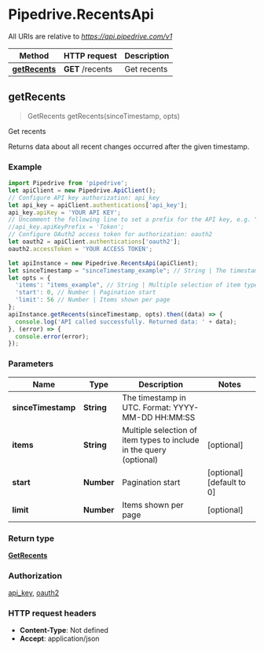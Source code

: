 # Pipedrive.RecentsApi

All URIs are relative to *https://api.pipedrive.com/v1*

Method | HTTP request | Description
------------- | ------------- | -------------
[**getRecents**](RecentsApi.md#getRecents) | **GET** /recents | Get recents



## getRecents

> GetRecents getRecents(sinceTimestamp, opts)

Get recents

Returns data about all recent changes occurred after the given timestamp.

### Example

```javascript
import Pipedrive from 'pipedrive';
let apiClient = new Pipedrive.ApiClient();
// Configure API key authorization: api_key
let api_key = apiClient.authentications['api_key'];
api_key.apiKey = 'YOUR API KEY';
// Uncomment the following line to set a prefix for the API key, e.g. "Token" (defaults to null)
//api_key.apiKeyPrefix = 'Token';
// Configure OAuth2 access token for authorization: oauth2
let oauth2 = apiClient.authentications['oauth2'];
oauth2.accessToken = 'YOUR ACCESS TOKEN';

let apiInstance = new Pipedrive.RecentsApi(apiClient);
let sinceTimestamp = "sinceTimestamp_example"; // String | The timestamp in UTC. Format: YYYY-MM-DD HH:MM:SS
let opts = {
  'items': "items_example", // String | Multiple selection of item types to include in the query (optional)
  'start': 0, // Number | Pagination start
  'limit': 56 // Number | Items shown per page
};
apiInstance.getRecents(sinceTimestamp, opts).then((data) => {
  console.log('API called successfully. Returned data: ' + data);
}, (error) => {
  console.error(error);
});

```

### Parameters


Name | Type | Description  | Notes
------------- | ------------- | ------------- | -------------
 **sinceTimestamp** | **String**| The timestamp in UTC. Format: YYYY-MM-DD HH:MM:SS | 
 **items** | **String**| Multiple selection of item types to include in the query (optional) | [optional] 
 **start** | **Number**| Pagination start | [optional] [default to 0]
 **limit** | **Number**| Items shown per page | [optional] 

### Return type

[**GetRecents**](GetRecents.md)

### Authorization

[api_key](../README.md#api_key), [oauth2](../README.md#oauth2)

### HTTP request headers

- **Content-Type**: Not defined
- **Accept**: application/json

